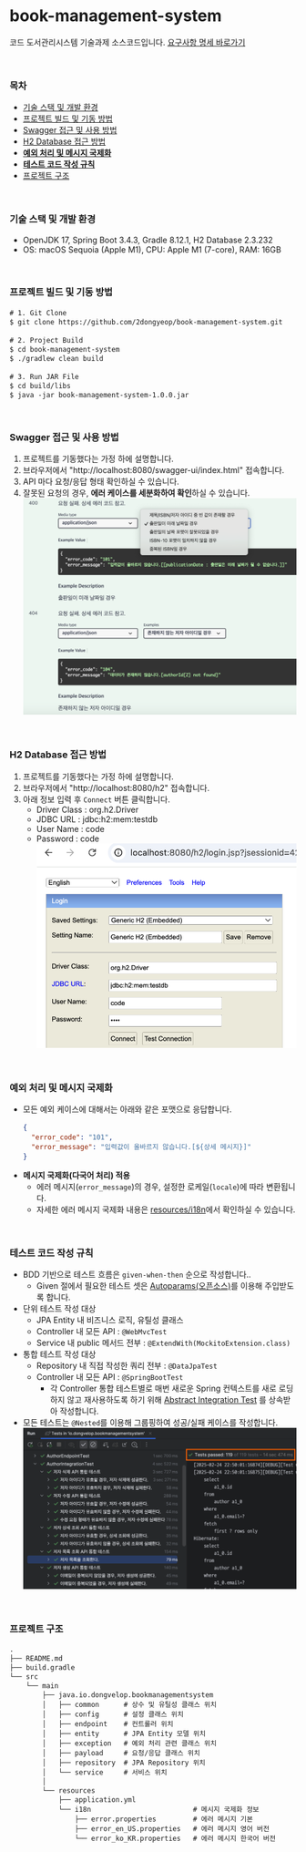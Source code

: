 # book-management-system

코드 도서관리시스템 기술과제 소스코드입니다. [요구사항 명세 바로가기](docs/Requirement.md)


<br/>

### 목차

- [기술 스택 및 개발 환경](#기술-스택-및-개발-환경)
- [프로젝트 빌드 및 기동 방법](#프로젝트-빌드-및-기동-방법)
- [Swagger 접근 및 사용 방법](#swagger-접근-및-사용-방법)
- [H2 Database 접근 방법](#h2-database-접근-방법)
- [**예외 처리 및 메시지 국제화**](#예외-처리-및-메시지-국제화)
- [**테스트 코드 작성 규칙**](#테스트-코드-작성-규칙)
- [프로젝트 구조](#프로젝트-구조)

<br/>

### 기술 스택 및 개발 환경

- OpenJDK 17, Spring Boot 3.4.3, Gradle 8.12.1, H2 Database 2.3.232
- OS: macOS Sequoia (Apple M1), CPU: Apple M1 (7-core), RAM: 16GB

<br/>

### 프로젝트 빌드 및 기동 방법

```shell
# 1. Git Clone
$ git clone https://github.com/2dongyeop/book-management-system.git

# 2. Project Build
$ cd book-management-system
$ ./gradlew clean build

# 3. Run JAR File
$ cd build/libs
$ java -jar book-management-system-1.0.0.jar
```

<br/>

### Swagger 접근 및 사용 방법

1. 프로젝트를 기동했다는 가정 하에 설명합니다.
2. 브라우저에서 "http://localhost:8080/swagger-ui/index.html" 접속합니다.
3. API 마다 요청/응답 형태 확인하실 수 있습니다.
4. 잘못된 요청의 경우, **에러 케이스를 세분화하여 확인**하실 수 있습니다.
   ![swagger-01.png](docs/images/swagger-01.png)

<br/>

### H2 Database 접근 방법

1. 프로젝트를 기동했다는 가정 하에 설명합니다.
2. 브라우저에서 "http://localhost:8080/h2" 접속합니다.
2. 아래 정보 입력 후 `Connect` 버튼 클릭합니다.
    - Driver Class : org.h2.Driver
    - JDBC URL : jdbc:h2:mem:testdb
    - User Name : code
    - Password : code
      ![h2-02.png](docs/images/h2-02.png)

<br/>

### 예외 처리 및 메시지 국제화

- 모든 예외 케이스에 대해서는 아래와 같은 포맷으로 응답합니다.
   ```json
   {
     "error_code": "101",
     "error_message": "입력값이 올바르지 않습니다.[${상세 메시지}]"
   }
   ```
- **메시지 국제화(다국어 처리) 적용**
    - 에러 메시지(`error_message`)의 경우, 설정한 로케일(`locale`)에 따라 변환됩니다.
    - 자세한 에러 메시지 국제화
      내용은 [resources/i18n](https://github.com/2dongyeop/book-management-system/tree/main/src/main/resources/i18n)에서 확인하실
      수 있습니다.

<br/>

### 테스트 코드 작성 규칙

- BDD 기반으로 테스트 흐름은 `given-when-then` 순으로 작성합니다..
    - Given 절에서 필요한 테스트 셋은 [Autoparams(오픈소스)](https://github.com/AutoParams/AutoParams)를 이용해 주입받도록 합니다.
- 단위 테스트 작성 대상
    - JPA Entity 내 비즈니스 로직, 유틸성 클래스
    - Controller 내 모든 API : `@WebMvcTest`
    - Service 내 public 메서드 전부 : `@ExtendWith(MockitoExtension.class)`
- 통합 테스트 작성 대상
    - Repository 내 직접 작성한 쿼리 전부 : `@DataJpaTest`
    - Controller 내 모든 API : `@SpringBootTest`
        - 각 Controller 통합 테스트별로 매번 새로운 Spring 컨텍스트를 새로 로딩하지 않고 재사용하도록 하기
          위해 [Abstract Integration Test](https://github.com/2dongyeop/book-management-system/blob/main/src/test/java/io/dongvelop/bookmanagementsystem/endpoint/IntegrationTest.java)
          를 상속받아 작성합니다.
- 모든 테스트는 `@Nested`를 이용해 그룹핑하여 성공/실패 케이스를 작성합니다.
  ![test-01.png](docs/images/test-01.png)

<br/>

### 프로젝트 구조

```shell
.
├── README.md
├── build.gradle
└── src
    └── main
        ├── java.io.dongvelop.bookmanagementsystem
        │   ├── common      # 상수 및 유틸성 클래스 위치
        │   ├── config      # 설정 클래스 위치
        │   ├── endpoint    # 컨트롤러 위치
        │   ├── entity      # JPA Entity 모델 위치
        │   ├── exception   # 예외 처리 관련 클래스 위치  
        │   ├── payload     # 요청/응답 클래스 위치
        │   ├── repository  # JPA Repository 위치
        │   └── service     # 서비스 위치
        │  
        └── resources
            ├── application.yml
            └── i18n                         # 메시지 국제화 정보
                ├── error.properties         # 에러 메시지 기본
                ├── error_en_US.properties   # 에러 메시지 영어 버전
                └── error_ko_KR.properties   # 에러 메시지 한국어 버전
```


